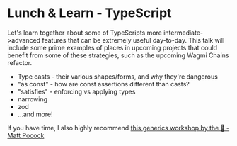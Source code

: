 # Lunch & Learn - TypeScript

Let's learn together about some of TypeScripts more intermediate->advanced features that can be extremely useful day-to-day.  This talk will include some prime examples of places in upcoming projects that could benefit from some of these strategies, such as the upcoming Wagmi Chains refactor.

- Type casts - their various shapes/forms, and why they're dangerous 
- "as const" - how are const assertions different than casts?
- "satisfies" - enforcing vs applying types
- narrowing
- zod
- ...and more!

If you have time, I also highly recommend [this generics workshop by the 🐐 - Matt Pocock](https://github.com/total-typescript/typescript-generics-workshop)
